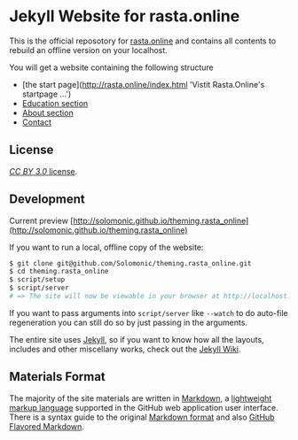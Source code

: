 # Jekyll Website for rasta.online

This is the official reposotory for [rasta.online](http://rasta.online) and contains all contents to rebuild an offline version on your localhost.

You will get a website containing the following structure

- [the start page](http://rasta.online/index.html 'Vistit Rasta.Online's startpage ...')
- [Education section](http://rasta.online/ 'Browse all educational articles ...')
- [About section](http://rasta.online/about/ 'Find out more about the project ...')
- [Contact](http://rasta.online 'Get in contact with the community ...')

## License

[_CC BY 3.0_ license](http://creativecommons.org/licenses/by/3.0/).

## Development

Current preview [http://solomonic.github.io/theming.rasta_online](http://solomonic.github.io/theming.rasta_online)

If you want to run a local, offline copy of the website:

```sh
$ git clone git@github.com/Solomonic/theming.rasta_online.git
$ cd theming.rasta_online
$ script/setup
$ script/server
# => The site will now be viewable in your browser at http://localhost:4000
```
If you want to pass arguments into `script/server` like `--watch` to do auto-file regeneration
you can still do so by just passing in the arguments.

The entire site uses [Jekyll](http://jekyllrb.com), so if you want to know how all the layouts, includes and other miscellany works, check out the [Jekyll Wiki](https://github.com/mojombo/jekyll/wiki).

## Materials Format

The majority of the site materials are written in [Markdown](http://whatismarkdown.com), a [lightweight markup language](http://en.wikipedia.org/wiki/Lightweight_markup_language) supported in the GitHub web application user interface. There is a syntax guide to the original [Markdown format](http://daringfireball.net/projects/markdown/syntax) and also [GitHub Flavored Markdown](http://github.github.com/github-flavored-markdown/).
